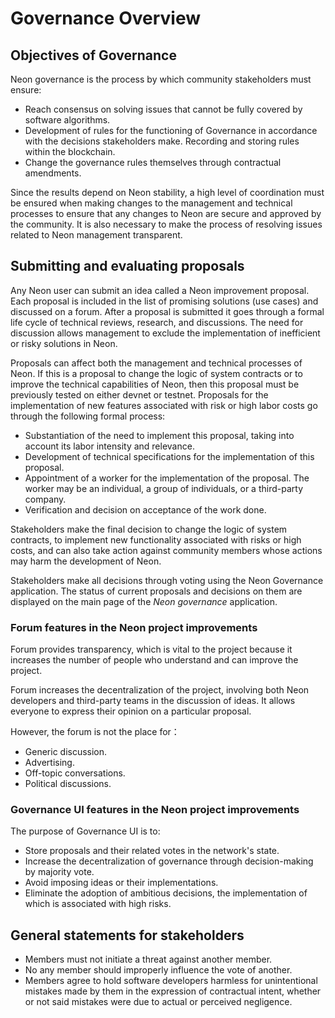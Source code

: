 # Governance Overview

## Objectives of Governance
Neon governance is the process by which community stakeholders must ensure:
  * Reach consensus on solving issues that cannot be fully covered by software algorithms.
  * Development of rules for the functioning of Governance in accordance with the decisions stakeholders make. Recording and storing rules within the blockchain.
  * Change the governance rules themselves through contractual amendments.

Since the results depend on Neon stability, a high level of coordination must be ensured when making changes to the management and technical processes to ensure that any changes to Neon are secure and approved by the community. It is also necessary to make the process of resolving issues related to Neon management transparent.

## Submitting and evaluating proposals
Any Neon user can submit an idea called a Neon improvement proposal. Each proposal is included in the list of promising solutions (use cases) and discussed on a forum. After a proposal is submitted it goes through a formal life cycle of technical reviews, research, and discussions. The need for discussion allows management to exclude the implementation of inefficient or risky solutions in Neon.

Proposals can affect both the management and technical processes of Neon. If this is a proposal to change the logic of system contracts or to improve the technical capabilities of Neon, then this proposal must be previously tested on either devnet or testnet. Proposals for the implementation of new features associated with risk or high labor costs go through the following formal process:
  * Substantiation of the need to implement this proposal, taking into account its labor intensity and relevance.
  * Development of technical specifications for the implementation of this proposal.
  * Appointment of a worker for the implementation of the proposal. The worker may be an individual, a group of individuals, or a third-party company.
  * Verification and decision on acceptance of the work done.

Stakeholders make the final decision to change the logic of system contracts, to implement new functionality associated with risks or high costs, and can also take action against community members whose actions may harm the development of Neon.

Stakeholders make all decisions through voting using the Neon Governance application. The status of current proposals and decisions on them are displayed on the main page of the *Neon governance* application.

### Forum features in the Neon project improvements

Forum provides transparency, which is vital to the project because it increases the number of people who understand and can improve the project.

Forum increases the decentralization of the project, involving both Neon developers and third-party teams in the discussion of ideas. It allows everyone to express their opinion on a particular proposal.

However, the forum is not the place for：
  * Generic discussion.
  * Advertising.
  * Off-topic conversations.
  * Political discussions.

### Governance UI features in the Neon project improvements

The purpose of Governance UI is to:
  * Store proposals and their related votes in the network's state.
  * Increase the decentralization of governance through decision-making by majority vote.
  * Avoid imposing ideas or their implementations.
  * Eliminate the adoption of ambitious decisions, the implementation of which is associated with high risks.

## General statements for stakeholders

  * Members must not initiate a threat against another member.
  * No any member should improperly influence the vote of another.
  * Members agree to hold software developers harmless for unintentional mistakes made by them in the expression of contractual intent, whether or not said mistakes were due to actual or perceived negligence.
